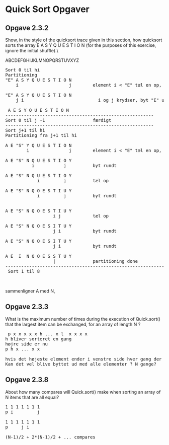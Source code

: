 # Quick Sort Opgaver

## Opgave 2.3.2 
Show, in the style of the quicksort trace given in this section, how quicksort sorts
the array E A S Y Q U E S T I O N (for the purposes of this exercise, ignore the
initial shuffle).\

ABCDEFGHIJKLMNOPQRSTUVXYZ


<pre>
Sort 0 til hi
Partitioning
"E" A S Y Q U E S T I O N
    i                   j        element i < "E" tæl en op,   element j > "E" tæl en op

"E" A S Y Q U E S T I O N
    j i                            i og j krydser, byt "E" ud med j

 A E S Y Q U E S T I O N
--------------------------------------------------------
Sort 0 til j -1                  færdigt
--------------------------------------------------------
Sort j+1 til hi
Partitioning fra j+1 til hi

A E "S" Y Q U E S T I O N
        i               j        element i < "E" tæl en op,   element j > "E" tæl en op

A E "S" N Q U E S T I O Y
          i           j          byt rundt

A E "S" N Q U E S T I O Y
            i         j          tæl op

A E "S" N Q O E S T I U Y
            i         j          byt rundt


A E "S" N Q O E S T I U Y
                  i j            tæl op

A E "S" N Q O E S I T U Y
                  j i            byt rundt

A E "S" N Q O E S I T U Y
                  j i            byt rundt

A E  I  N Q O E S S T U Y
                  |              partitioning done
------------------------------------------------------------------
 Sort 1 til 8
 
    
</pre>
sammenligner A med N, 

## Opgave 2.3.3 
What is the maximum number of times during the execution of Quick.sort()
that the largest item can be exchanged, for an array of length N ?

<pre>
 p x x x x x h ... x l  x x x x
h bliver sorteret en gang
højre side er nu 
p h x ... x x

hvis det højeste element ender i venstre side hver gang der laves partitioning?
Kan det vel blive byttet ud med alle elementer ? N gange?
</pre>


## Opgave 2.3.8 
About how many compares will Quick.sort() make when sorting an array of N items that are all equal?

<pre>
1 1 1 1 1 1 1 
p i         j

1 1 1 1 1 1 1 
p     j i

(N-1)/2 + 2*(N-1)/2 + ... compares


</pre>

